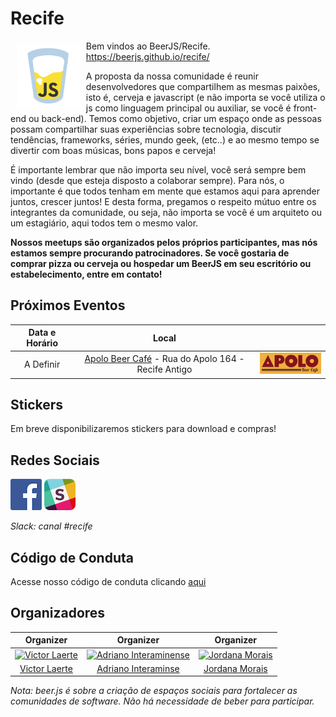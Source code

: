 # Recife 

<img src="/docs/img/icon-beerjs.png" align="left" hspace="10" vspace="6" width="20%">

Bem vindos ao BeerJS/Recife. https://beerjs.github.io/recife/

A proposta da nossa comunidade é reunir desenvolvedores que compartilhem as mesmas paixões, isto é, cerveja e javascript (e não importa se você utiliza o js como linguagem principal ou auxiliar, se você é front-end ou back-end). Temos como objetivo, criar um espaço onde as pessoas possam compartilhar suas experiências sobre tecnologia, discutir tendências, frameworks, séries, mundo geek, (etc..) e ao mesmo tempo se divertir com boas músicas, bons papos e cerveja!

É importante lembrar que não importa seu nível, você será sempre bem vindo (desde que esteja disposto a colaborar sempre). Para nós, o importante é que todos tenham em mente que estamos aqui para aprender juntos, crescer juntos! E desta forma, pregamos o respeito mútuo entre os integrantes da comunidade, ou seja, não importa se você é um arquiteto ou um estagiário, aqui todos tem o mesmo valor.

<b>Nossos meetups são organizados pelos próprios participantes, mas nós estamos sempre procurando patrocinadores. Se você gostaria de comprar pizza ou cerveja ou hospedar um BeerJS em seu escritório ou estabelecimento, entre em contato!</b>

## Próximos Eventos

| Data e Horário | Local |  |
|:-:|:-:|:-:|
| A Definir | [Apolo Beer Café](https://www.facebook.com/apolobeercafe) - Rua do Apolo 164 - Recife Antigo | [![Apolo Beer Café](/docs/img/icon-apolo.png)](https://www.facebook.com/apolobeercafe/)

## Stickers
Em breve disponibilizaremos stickers para download e compras!

## Redes Sociais
[![Facebook](/docs/img/icon-facebook.png)](https://www.facebook.com/beerjsrecife/) [![Slack](/docs/img/icon-slack.png)](https://beerjs-slack-invite.herokuapp.com/)

<i>Slack: canal #recife</i>

## Código de Conduta
Acesse nosso código de conduta clicando [aqui](https://github.com/beerjs/recife/blob/master/Citizen%20Code%20of%20Conduct)

## Organizadores

| Organizer | Organizer | Organizer |
|:-:|:-:|:-:|
| [![Victor Laerte](https://avatars0.githubusercontent.com/u/7623098?s=70)](https://github.com/victorlaerte) | [![Adriano Interaminense](https://avatars2.githubusercontent.com/u/12699849?s=70)](https://github.com/interaminense) | [![Jordana Morais](https://avatars1.githubusercontent.com/u/14336252?s=70)](https://github.com/jordanamorais)
| [Victor Laerte](http://www.victorlaerte.com) | [Adriano Interaminse](https://github.com/interaminense) | [Jordana Morais](https://github.com/jordanamorais) |

<i>Nota: beer.js é sobre a criação de espaços sociais para fortalecer as comunidades de software. Não há necessidade de beber para participar.</i>
